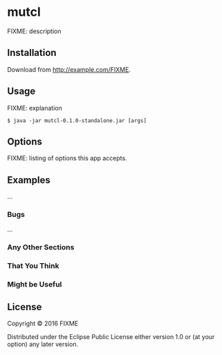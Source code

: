 # mutcl

FIXME: description

## Installation

Download from http://example.com/FIXME.

## Usage

FIXME: explanation

    $ java -jar mutcl-0.1.0-standalone.jar [args]

## Options

FIXME: listing of options this app accepts.

## Examples

...

### Bugs

...

### Any Other Sections
### That You Think
### Might be Useful

## License

Copyright © 2016 FIXME

Distributed under the Eclipse Public License either version 1.0 or (at
your option) any later version.
